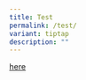 ```yaml
---
title: Test
permalink: /test/
variant: tiptap
description: ""
---
```

<p><a href="/files/annex a.pdf" rel="noopener nofollow" target="_blank">here</a>
</p>